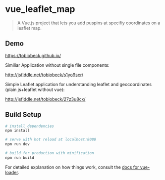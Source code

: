 # vue_leaflet_map

> A Vue.js project that lets you add puspins at specifiy coordinates on a leaflet map.

## Demo

https://tobiobeck.github.io/

Similiar Application without single file components:

http://jsfiddle.net/tobiobeck/s1yo9scr/

Simple Leaflet application for understanding leaflet and geocoordinates (plain js+leaflet without vue):

http://jsfiddle.net/tobiobeck/27z3u8cx/

## Build Setup

``` bash
# install dependencies
npm install

# serve with hot reload at localhost:8080
npm run dev

# build for production with minification
npm run build
```

For detailed explanation on how things work, consult the [docs for vue-loader](http://vuejs.github.io/vue-loader).
